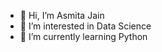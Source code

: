 - 👋 Hi, I’m Asmita Jain
- 👀 I’m interested in Data Science
- 🌱 I’m currently learning Python


<!---
jainasmi/jainasmi is a ✨ special ✨ repository because its `README.md` (this file) appears on your GitHub profile.
You can click the Preview link to take a look at your changes.
--->
